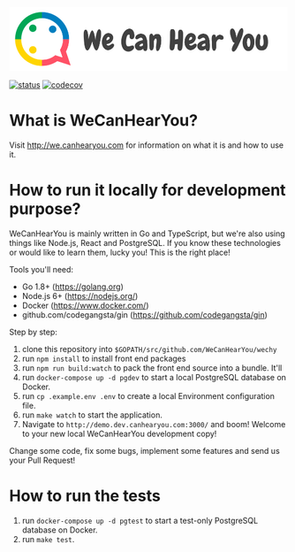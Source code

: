![](/public/imgs/logo2.png)

[![status](https://app.wercker.com/status/921c1213268ff20191c449eb6eae5db2/s/master)](https://app.wercker.com/project/byKey/921c1213268ff20191c449eb6eae5db2)
[![codecov](https://codecov.io/gh/WeCanHearYou/wechy/branch/master/graph/badge.svg)](https://codecov.io/gh/WeCanHearYou/wechy)

# What is WeCanHearYou?

Visit http://we.canhearyou.com for information on what it is and how to use it.

# How to run it locally for development purpose?

WeCanHearYou is mainly written in Go and TypeScript, but we're also using things like Node.js, React and PostgreSQL. 
If you know these technologies or would like to learn them, lucky you! This is the right place!

Tools you'll need:

- Go 1.8+ (https://golang.org)
- Node.js 6+ (https://nodejs.org/)
- Docker (https://www.docker.com/)
- github.com/codegangsta/gin (https://github.com/codegangsta/gin)

Step by step:

1) clone this repository into `$GOPATH/src/github.com/WeCanHearYou/wechy`
2) run `npm install` to install front end packages 
3) run `npm run build:watch` to pack the front end source into a bundle. It'll 
4) run `docker-compose up -d pgdev` to start a local PostgreSQL database on Docker.
5) run `cp .example.env .env` to create a local Environment configuration file.
6) run `make watch` to start the application.
7) Navigate to `http://demo.dev.canhearyou.com:3000/` and boom! Welcome to your new local WeCanHearYou development copy!

Change some code, fix some bugs, implement some features and send us your Pull Request!

# How to run the tests

1) run `docker-compose up -d pgtest` to start a test-only PostgreSQL database on Docker.
2) run `make test`.